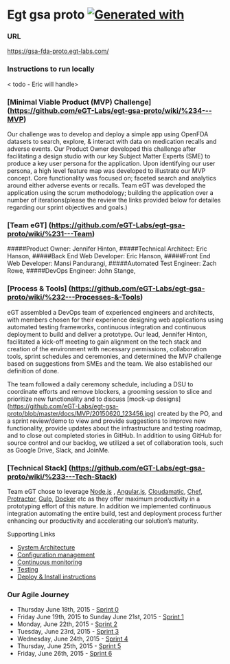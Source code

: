 # Egt gsa proto [![Generated with](https://img.shields.io/badge/generated%20with-bangular-blue.svg?style=flat-square)](https://github.com/42Zavattas/generator-bangular)

### URL 
https://gsa-fda-proto.egt-labs.com/

### Instructions to run locally
< todo - Eric will handle>

### [Minimal Viable Product (MVP) Challenge] (https://github.com/eGT-Labs/egt-gsa-proto/wiki/%234---MVP) 
Our challenge was to develop and deploy a simple app using OpenFDA datasets to search, explore, & interact with data on medication recalls and adverse events. Our Product Owner developed this challenge after facilitating a design studio with our key Subject Matter Experts (SME) to produce a key user persona for the application. Upon identifying our user persona, a high level feature map was developed to illustrate our MVP concept. Core functionality was focused on; faceted search and analytics around either adverse events or recalls. Team eGT was developed the application using the scrum methodology; building the application over a number of iterations(please the review the links provided below for detailes regarding our sprint objectives and goals.)

### [Team eGT] (https://github.com/eGT-Labs/egt-gsa-proto/wiki/%231---Team)
#####Product Owner: Jennifer Hinton,
#####Technical Architect: Eric Hanson,
#####Back End Web Developer: Eric Hanson,
#####Front End Web Developer: Mansi Pandurangi,
#####Automated Test Engineer: Zach Rowe,
#####DevOps Engineer: John Stange,

### [Process & Tools] (https://github.com/eGT-Labs/egt-gsa-proto/wiki/%232---Processes-&-Tools)
eGT assembled a DevOps team of experienced engineers and architects, with members chosen for their experience designing web applications using automated testing frameworks, continuous integration and continuous deployment to build and deliver a prototype. Our lead, Jennifer Hinton, facilitated a kick-off meeting to gain alignment on the tech stack and creation of the environment with necessary permissions, collaboration tools, sprint schedules and ceremonies, and determined the MVP challenge based on suggestions from SMEs and the team. We also established our definition of done.

The team followed a daily ceremony schedule, including a DSU to coordinate efforts and remove blockers, a grooming session to slice and prioritize new functionality and to discuss [mock-up designs] (https://github.com/eGT-Labs/egt-gsa-proto/blob/master/docs/MVP/20150620_123456.jpg) created by the PO, and a sprint review/demo to view and provide suggestions to improve new functionality, provide updates about the infrastructure and testing roadmap, and to close out completed stories in GitHub. In addition to using GitHub for source control and our backlog, we utilized a set of collaboration tools, such as Google Drive, Slack, and JoinMe.
 
### [Technical Stack] (https://github.com/eGT-Labs/egt-gsa-proto/wiki/%233---Tech-Stack) 
Team eGT chose to leverage [Node.js](https://nodejs.org) , [Angular.js](https://angularjs.org/), [Cloudamatic](https://github.com/cloudamatic/cloudamatic/blob/master/README.md/), [Chef](https://www.chef.io/chef/), [Protractor](https://angular.github.io/protractor/#/), [Gulp](http://gulpjs.com/), [Docker](https://www.docker.com/)  etc as they offer maximum productivity in a prototyping effort of this nature. In addition we implemented continuous integration automating the entire build, test and deployment process further enhancing our productivity and accelerating our solution’s maturity. 

Supporting Links
- [System Architecture](https://github.com/eGT-Labs/egt-gsa-proto/wiki/%233---Tech-Stack#system-architecture)
- [Configuration management](https://github.com/eGT-Labs/egt-gsa-proto/wiki/%233---Tech-Stack#configuration-management)
- [Continuous monitoring](https://github.com/eGT-Labs/egt-gsa-proto/wiki/%233---Tech-Stack#continuous-monitoring)
- [Testing](https://github.com/eGT-Labs/egt-gsa-proto/wiki/%233---Tech-Stack#testing)
- [Deploy & Install instructions](https://github.com/eGT-Labs/egt-gsa-proto/wiki/Deploy-&-Install)

### Our Agile Journey
-	Thursday June 18th, 2015 - [Sprint 0](https://github.com/eGT-Labs/egt-gsa-proto/wiki/Agile-Journey#sprint-0)
-	Friday June 19th, 2015 to Sunday June 21st, 2015 - [Sprint 1](https://github.com/eGT-Labs/egt-gsa-proto/wiki/Agile-Journey#sprint-1)
-	Monday, June 22th, 2015  - [Sprint 2](https://github.com/eGT-Labs/egt-gsa-proto/wiki/Agile-Journey#sprint-2)
-	Tuesday, June 23rd, 2015 - [Sprint 3](https://github.com/eGT-Labs/egt-gsa-proto/wiki/Agile-Journey#sprint-3)
-	Wednesday, June 24th, 2015 - [Sprint 4](https://github.com/eGT-Labs/egt-gsa-proto/wiki/Agile-Journey#sprint-4)
-	Thursday, June 25th, 2015 - [Sprint 5](https://github.com/eGT-Labs/egt-gsa-proto/wiki/Agile-Journey#sprint-5)
-	Friday, June 26th, 2015 - [Sprint 6](https://github.com/eGT-Labs/egt-gsa-proto/wiki/Agile-Journey#sprint-6)
